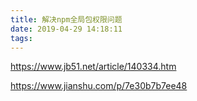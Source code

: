 ```yaml
---
title: 解决npm全局包权限问题
date: 2019-04-29 14:18:11
tags:
---
```


https://www.jb51.net/article/140334.htm

https://www.jianshu.com/p/7e30b7b7ee48 